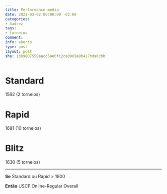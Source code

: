 ```yaml
---
title: Performance média
date: 2021-03-02 00:00:00 -03:00
categories:
- Xadrez
tags:
- torneios
comment: 
info: aberto.
type: post
layout: post
sha: 1bb9807559aacd5ae0fc2ca0989a8b417bda6cbb
---
```


# Standard
1562 (2 torneios)

# Rapid
1681 (10 torneios)

# Blitz
1630 (5 torneios)

***

**Se** Standard ou Rapid > 1900

**Então** USCF Online-Regular Overall
